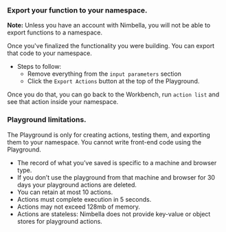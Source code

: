 ### Export your function to your namespace.

**Note:** Unless you have an account with Nimbella, you will not be able to export functions to a namespace.

Once you've finalized the functionality you were building. You can export that code to your namespace.

- Steps to follow:
  - Remove everything from the `input parameters` section
  - Click the `Export Actions` button at the top of the Playground.

Once you do that, you can go back to the Workbench, run `action list` and see that action inside your namespace.

### Playground limitations.

The Playground is only for creating actions, testing them, and exporting them to your namespace. You cannot write front-end code using the Playground.

- The record of what you’ve saved is specific to a machine and browser type.
- If you don’t use the playground from that machine and browser for 30 days your playground actions are deleted.
- You can retain at most 10 actions.
- Actions must complete execution in 5 seconds.
- Actions may not exceed 128mb of memory.
- Actions are stateless: Nimbella does not provide key-value or object stores for playground actions.
